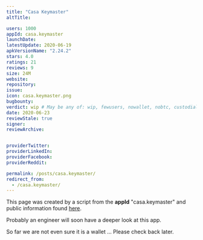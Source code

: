 ```yaml
---
title: "Casa Keymaster"
altTitle: 

users: 1000
appId: casa.keymaster
launchDate: 
latestUpdate: 2020-06-19
apkVersionName: "2.24.2"
stars: 4.0
ratings: 21
reviews: 9
size: 24M
website: 
repository: 
issue: 
icon: casa.keymaster.png
bugbounty: 
verdict: wip # May be any of: wip, fewusers, nowallet, nobtc, custodial, nosource, nonverifiable, reproducible, bounty, defunct
date: 2020-06-23
reviewStale: true
signer: 
reviewArchive:


providerTwitter: 
providerLinkedIn: 
providerFacebook: 
providerReddit: 

permalink: /posts/casa.keymaster/
redirect_from:
  - /casa.keymaster/
---
```



This page was created by a script from the **appId** "casa.keymaster" and public
information found
[here](https://play.google.com/store/apps/details?id=casa.keymaster).

Probably an engineer will soon have a deeper look at this app.

So far we are not even sure it is a wallet ... Please check back later.